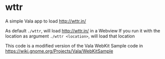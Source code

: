 # wttr
A simple Vala app to load http://wttr.in/

As default `./wttr`, will load http://wttr.in/ in a Webview
If you run it with the location as argument `./wttr <location>`, will load that location

This code is a modified version of the Vala WebKit Sample code in
https://wiki.gnome.org/Projects/Vala/WebKitSample
